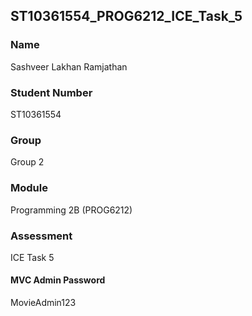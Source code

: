 ## ST10361554_PROG6212_ICE_Task_5

### Name
Sashveer Lakhan Ramjathan

### Student Number
ST10361554

### Group
Group 2

### Module
Programming 2B (PROG6212)

### Assessment
ICE Task 5

#### MVC Admin Password
MovieAdmin123